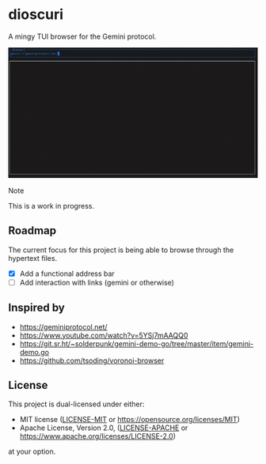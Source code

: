 # dioscuri

A mingy TUI browser for the Gemini protocol.

![dioscuri screencast](./screencast.gif)

> [!NOTE]
> This is a work in progress.

## Roadmap

The current focus for this project is being able to browse through the hypertext files.

- [x] Add a functional address bar
- [ ] Add interaction with links (gemini or otherwise)

## Inspired by

- https://geminiprotocol.net/
- https://www.youtube.com/watch?v=5YSj7mAAQQ0
- https://git.sr.ht/~solderpunk/gemini-demo-go/tree/master/item/gemini-demo.go
- https://github.com/tsoding/voronoi-browser

## License

This project is dual-licensed under either:

- MIT license ([LICENSE-MIT](LICENSE-MIT) or https://opensource.org/licenses/MIT)
- Apache License, Version 2.0, ([LICENSE-APACHE](LICENSE-APACHE) or https://www.apache.org/licenses/LICENSE-2.0)

at your option.
